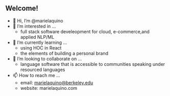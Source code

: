 ## Welcome! 

- 👋 Hi, I’m @marielaquino
- 👀 I’m interested in ...
  -  full stack software develeopment for cloud, e-commerce,and applied NLP/ML  
- 🌱 I’m currently learning ...
  - using HOC in React
  - the elements of building a personal brand  
- 💞️ I’m looking to collaborate on ...
  -  language software that is accessible to communities speaking under resourced languages 
- 📫 How to reach me ...
  - email: marielaquino@berkeley.edu
  - website: marielaquino.com 

<!---
marielaquino/marielaquino is a ✨ special ✨ repository because its `README.md` (this file) appears on your GitHub profile.
You can click the Preview link to take a look at your changes.
--->
